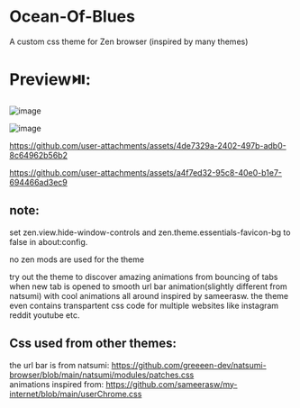 # Ocean-Of-Blues
A custom css theme for Zen browser (inspired by many themes)


# Preview⏯️:
![image](https://github.com/user-attachments/assets/25b989bd-bd1d-40ef-a22b-a75a1606fa9c)

![image](https://github.com/user-attachments/assets/7c8a5648-392f-4f86-bbef-afcb9a76e00a)



https://github.com/user-attachments/assets/4de7329a-2402-497b-adb0-8c64962b56b2

https://github.com/user-attachments/assets/a4f7ed32-95c8-40e0-b1e7-694466ad3ec9



## note:
set zen.view.hide-window-controls and zen.theme.essentials-favicon-bg to false in about:config. </br>

no zen mods are used for the theme</br>


try out the theme to discover amazing animations from bouncing of tabs when new tab is opened to smooth url bar animation(slightly different from natsumi) with cool animations all around inspired by sameerasw. the theme even contains transpartent css code for multiple websites like instagram reddit youtube etc.

## Css used from other themes:
the url bar is from natsumi: https://github.com/greeeen-dev/natsumi-browser/blob/main/natsumi/modules/patches.css </br>
animations inspired from: https://github.com/sameerasw/my-internet/blob/main/userChrome.css </br>
